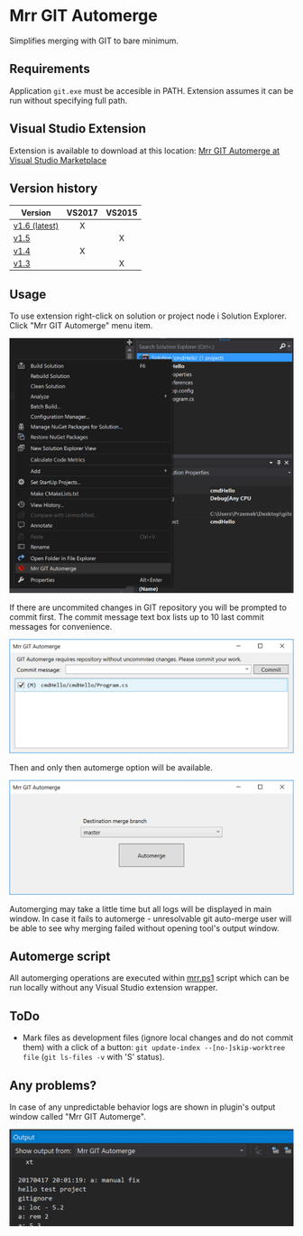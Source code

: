 # Mrr GIT Automerge
Simplifies merging with GIT to bare minimum.

## Requirements
Application `git.exe` must be accesible in PATH. Extension assumes it can be run without specifying full path.

## Visual Studio Extension
Extension is available to download at this location: [Mrr GIT Automerge at Visual Studio Marketplace](https://marketplace.visualstudio.com/vsgallery/3d16624f-8bc4-4c36-a508-f70f8285aea7)

## Version history

| Version | VS2017 | VS2015
| --- | :---: | :---: |
| [v1.6 (latest)](https://github.com/pieszynski/MrrGitAutomerge/releases/download/v1.6/MrrGitAutomerge.1.6.vsix) | X | |
| [v1.5](https://github.com/pieszynski/MrrGitAutomerge/releases/download/v1.5/MrrGitAutomerge.1.5.vsix) | | X |
| [v1.4](https://github.com/pieszynski/MrrGitAutomerge/releases/download/v1.4/MrrGitAutomerge.1.4.vsix) | X | |
| [v1.3](https://github.com/pieszynski/MrrGitAutomerge/releases/download/v1.3/MrrGitAutomerge.1.3.vsix) | | X |

## Usage
To use extension right-click on solution or project node i Solution Explorer. Click "Mrr GIT Automerge" menu item.

![Menu item in Solution Explorer](img/screen2.png)

If there are uncommited changes in GIT repository you will be prompted to commit first. The commit message text box lists up to 10 last commit messages for convenience.

![Commit first window](img/screen0.png)

Then and only then automerge option will be available.

![Automerge option](img/screen1.png)

Automerging may take a little time but all logs will be displayed in main window. In case it fails to automerge - unresolvable git auto-merge user will be able to see why merging failed without opening tool's output window.

## Automerge script
All automerging operations are executed within [mrr.ps1](src/MrrGitAutomerge.Core/Resources/mrr.ps1) script which can be run locally without any Visual Studio extension wrapper.

## ToDo

* Mark files as development files (ignore local changes and do not commit them) with a click of a button: `git update-index --[no-]skip-worktree file` (`git ls-files -v` with 'S' status).

## Any problems?
In case of any unpredictable behavior logs are shown in plugin's output window called "Mrr GIT Automerge".

![In output window](img/screen3.png)
